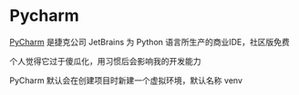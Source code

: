 # Pycharm

[PyCharm](https://www.jetbrains.com/pycharm/) 是捷克公司 JetBrains 为 Python 语言所生产的商业IDE，社区版免费

个人觉得它过于傻瓜化，用习惯后会影响我的开发能力

PyCharm 默认会在创建项目时新建一个虚拟环境，默认名称 venv
